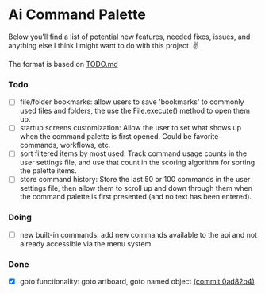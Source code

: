 # Ai Command Palette

Below you'll find a list of potential new features, needed fixes, issues, and anything else I think I might want to do with this project. ✌️

The format is based on [TODO.md](https://github.com/todomd/todo.md)

### Todo

- [ ] file/folder bookmarks: allow users to save 'bookmarks' to commonly used files and folders, the use the File.execute() method to open them up.
- [ ] startup screens customization: Allow the user to set what shows up when the command palette is first opened. Could be favorite commands, workflows, etc.
- [ ] sort filtered items by most used: Track command usage counts in the user settings file, and use that count in the scoring algorithm for sorting the palette items.
- [ ] store command history: Store the last 50 or 100 commands in the user settings file, then allow them to scroll up and down through them when the command palette is first presented (and no text has been entered).

### Doing

- [ ] new built-in commands: add new commands available to the api and not already accessible via the menu system

### Done

- [x] goto functionality: goto artboard, goto named object [(commit 0ad82b4)](https://github.com/joshbduncan/AiCommandPalette/commit/0ad82b4f250d49ebe5a0aacf87e7bd77bc4f46c0)